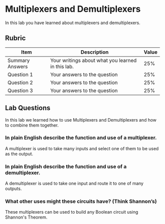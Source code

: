 # Multiplexers and Demultiplexers

In this lab you have learned about multiplexers and demultiplexers.

## Rubric

| Item | Description | Value |
| ---- | ----------- | ----- |
| Summary Answers | Your writings about what you learned in this lab. | 25% |
| Question 1 | Your answers to the question | 25% |
| Question 2 | Your answers to the question | 25% |
| Question 3 | Your answers to the question | 25% |

## Lab Questions
In this lab we learned how to use Multiplexers and Demultiplexers and how to combine them together.
### In plain English describe the function and use of a multiplexer.
A multiplexer is used to take many inputs and select one of them to be used as the output.
### In plain English describe the function and use of a demultiplexer.
A demultiplexer is used to take one input and route it to one of many outputs.
### What other uses might these circuits have? (Think Shannon’s)
These multiplexers can be used to build any Boolean circuit using Shannon's Theorem.
